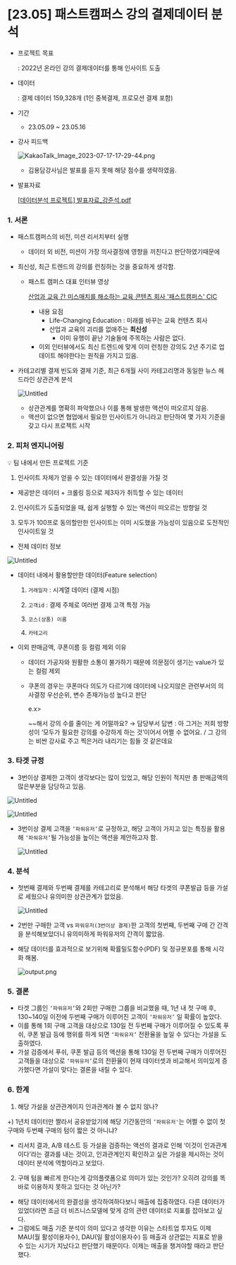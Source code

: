 # [23.05] 패스트캠퍼스 강의 결제데이터 분석


- 프로젝트 목표
    
    : 2022년 온라인 강의 결제데이터를 통해 인사이트 도출 
    

- 데이터
    
    : 결제 데이터 159,328개 (1인 중복결제, 프로모션 결제 포함)
    

- 기간
    - 23.05.09 ~ 23.05.16
    
- 강사 피드백
    
    ![KakaoTalk_Image_2023-07-17-17-29-44.png](https://github.com/jun-suk/PJT_fastcampus_order/assets/73885257/f6daeaf9-af57-41c4-9b27-8ebe7ec47e8a)
    
    - 김용담강사님은 발표를 듣지 못해 해당 점수를 생략하였음.

- 발표자료
    
    [[데이터분석 프로젝트] 발표자료_강준석.pdf](%5B23%2005%5D%20%E1%84%91%E1%85%A2%E1%84%89%E1%85%B3%E1%84%90%E1%85%B3%E1%84%8F%E1%85%A2%E1%86%B7%E1%84%91%E1%85%A5%E1%84%89%E1%85%B3%20%E1%84%80%E1%85%A1%E1%86%BC%E1%84%8B%E1%85%B4%20%E1%84%80%E1%85%A7%E1%86%AF%E1%84%8C%E1%85%A6%E1%84%83%E1%85%A6%E1%84%8B%E1%85%B5%E1%84%90%E1%85%A5%20%E1%84%87%E1%85%AE%E1%86%AB%E1%84%89%E1%85%A5%E1%86%A8%20ab538a0c49a544c9b3ace5ae359324eb/%25E1%2584%2583%25E1%2585%25A6%25E1%2584%258B%25E1%2585%25B5%25E1%2584%2590%25E1%2585%25A5%25E1%2584%2587%25E1%2585%25AE%25E1%2586%25AB%25E1%2584%2589%25E1%2585%25A5%25E1%2586%25A8_%25E1%2584%2591%25E1%2585%25B3%25E1%2584%2585%25E1%2585%25A9%25E1%2584%258C%25E1%2585%25A6%25E1%2586%25A8%25E1%2584%2590%25E1%2585%25B3_%25E1%2584%2587%25E1%2585%25A1%25E1%2586%25AF%25E1%2584%2591%25E1%2585%25AD%25E1%2584%258C%25E1%2585%25A1%25E1%2584%2585%25E1%2585%25AD_%25E1%2584%2580%25E1%2585%25A1%25E1%2586%25BC%25E1%2584%258C%25E1%2585%25AE%25E1%2586%25AB%25E1%2584%2589%25E1%2585%25A5%25E1%2586%25A8.pdf)
    

### 1. 서론

- 패스트캠퍼스의 비전, 미션 리서치부터 실행
    - 데이터 외 비전, 미션이 가장 의사결정에 영향을 끼친다고 판단하였기때문에
- 최신성, 최근 트렌드의 강의를 런칭하는 것을 중요하게 생각함.
    - 패스트 캠퍼스 대표 인터뷰 영상
        
        [산업과 교육 간 미스매치를 해소하는 교육 콘텐츠 회사 '패스트캠퍼스' CIC](https://youtu.be/sENMbS6dvA0)
        
        - 내용 요점
            - Life-Changing Education : 미래를 바꾸는 교육 컨텐츠 회사
            - 산업과 교육의 괴리를 없애주는 **최신성**
                - 이미 유행이 끝난 기술들에 주목하는 사람은 없다.
        - 이외 인터뷰에서도 최신 트렌드에 맞게 이미 런칭한 강의도 2년 주기로 업데이트 해야한다는 원칙을 가지고 있음.
- 카테고리별 결제 빈도와 결제 기준, 최근 6개월 사이 카테고리명과 동일한 뉴스 헤드라인 상관관계 분석
    
    ![Untitled](https://github.com/jun-suk/PJT_fastcampus_order/assets/73885257/647e6609-ed12-46d3-ba18-484c3a90f9ba![image](https://github.com/jun-suk/PJT_fastcampus_order/assets/73885257/2ddfac0b-cb1a-4947-8134-89d89f0e2f8f)
)
    
    - 상관관계를 명확히 파악했으나 이를 통해 발생한 액션이 떠오르지 않음.
    - 액션이 없으면 협업에서 필요한 인사이트가 아니라고 판단하여 몇 가지 기준을 갖고 다시 프로젝트 시작
    

### 2. 피처 엔지니어링

<aside>
💡 팀 내에서 만든 프로젝트 기준

1) 인사이트 자체가 얻을 수 있는 데이터에서 완결성을 가질 것

- 제공받은 데이터 + 크롤링 등으로 제3자가 취득할 수 있는 데이터

2) 인사이트가 도출되었을 때, 쉽게 실행할 수 있는 액션이 떠오르는 방향일 것

3) 모두가 100프로 동의할만한 인사이트는 이미 시도했을 가능성이 있음으로 도전적인 인사이트일 것

</aside>

- 전체 데이터 정보

![Untitled](https://github.com/jun-suk/PJT_fastcampus_order/assets/73885257/7e29e39b-a67e-4199-acf7-cd6c530926fe![image](https://github.com/jun-suk/PJT_fastcampus_order/assets/73885257/b2990e95-75f2-4e88-b4bc-1fd764863ea8)
)

- 데이터 내에서 활용할만한 데이터(Feature selection)
    
    1) `거래일자` : 시계열 데이터 (결제 시점)
    
    2) `고객id` : 결제 주체로 여러번 결제 고객 특정 가능
    
    3) `코스(상품) 이름`
    
    4) `카테고리`
    
- 이외 판매금액, 쿠폰이름 등 컬럼 제외 이유
    - 데이터 가공자와 원활한 소통이 불가하기 때문에 의문점이 생기는 value가 있는 컬럼 제외
    - 쿠폰의 경우는 쿠폰마다 의도가 다르기에 데이터에 나오지않은 관련부서의 의사결정 우선순위, 변수 존재가능성 높다고 판단
        
        e.x>
        
         ~~해서 강의 수를 줄이는 게 어떨까요? → 담당부서 답변 : 아 그거는 저희 방향성이 ‘모두가 필요한 강의를 수강하게 하는 것’이어서 어쩔 수 없어요. / 그 강의는 비싼 강사료 주고 찍은거라 내리기는 힘들 것 같은데요
        

### 3. 타겟 규정

- 3번이상 결제한 고객이 생각보다는 많이 있었고, 해당 인원이 적지만 총 판매금액의 많은부분을 담당하고 있음.

![Untitled](https://github.com/jun-suk/PJT_fastcampus_order/assets/73885257/65995e32-f08c-49d5-acac-a9b656bd2921![image](https://github.com/jun-suk/PJT_fastcampus_order/assets/73885257/e1390d65-ac0e-45a2-8b65-060deb8c86dd)
)

![Untitled](https://github.com/jun-suk/PJT_fastcampus_order/assets/73885257/4860578c-a8d8-431c-8388-d004d66c3ba7![image](https://github.com/jun-suk/PJT_fastcampus_order/assets/73885257/c64d55a4-e787-40e6-bc5d-54db6953050e)
)

- 3번이상 결제 고객을 `‘파워유저’`로 규정하고, 해당 고객이 가지고 있는 특징을 활용해 `‘파워유저’`될 가능성을 높이는 액션을 제안하고자 함.
    
    ![Untitled](https://github.com/jun-suk/PJT_fastcampus_order/assets/73885257/453bbe4f-1ea0-481f-bea7-ac4771c21c35![image](https://github.com/jun-suk/PJT_fastcampus_order/assets/73885257/93d5a155-3f5a-4dab-aa42-ebfdc1ebc73e)
)
    

### 4. 분석

- 첫번째 결제와 두번째 결제를 카테고리로 분석해서 해당 타겟의 쿠폰발급 등을 가설로 세웠으나 유의미한 상관관계가 없었음.
    
    ![Untitled](https://github.com/jun-suk/PJT_fastcampus_order/assets/73885257/dc779507-5c9b-49da-a0b9-f8ee4b95eb6c![image](https://github.com/jun-suk/PJT_fastcampus_order/assets/73885257/250a5357-c9c8-4658-8c1f-fb9e99af4178)
)
    
- 2번만 구매한 고객 vs `파워유저(3번이상 결제)`한 고객의 첫번째, 두번째 구매 간 간격을 분석해보았더니 유의미하게 파워유저의 간격이 짧았음.
- 해당 데이터를 효과적으로 보기위해 확률밀도함수(PDF) 및 정규분포를 통해 시각화 해봄.
    
    ![output.png](https://github.com/jun-suk/PJT_fastcampus_order/assets/73885257/f7798446-af1b-432a-bcfb-b2436707e090![image](https://github.com/jun-suk/PJT_fastcampus_order/assets/73885257/69792179-b149-473c-a511-8a57be401d55)
)
    

### 5. 결론

- 타겟 그룹인 `‘파워유저’`와 2회만 구매한 그룹을 비교했을 때,  1년 내 첫 구매 후, 130~140일 이전에 두번째 구매가 이루어진 고객이 `‘파워유저’` 일 확률이 높았다.
- 이를 통해 1회 구매 고객을 대상으로 130일 전 두번째 구매가 이루어질 수 있도록 푸쉬, 쿠폰 발급 등에 행위를 하게 되면 `‘파워유저’` 전환율을 높일 수 있다는 가설을 도출하였다.
- 가설 검증에서 푸쉬, 쿠폰 발급 등의 액션을 통해 130일 전 두번째 구매가 이루어진 고객들을 대상으로 `‘파워유저’`로의 전환율이 현재 데이터셋과 비교해서 의미있게 증가했다면 가설이 맞다는 결론을 내릴 수 있다.

### 6. 한계

1) 해당 가설을 상관관계이지 인과관계라 볼 수 없지 않나?

+) 1년치 데이터만 짤라서 공유받았기에 해당 기간동안의 `‘파워유저'`는 어쩔 수 없이 첫 구매와 두번째 구매의 텀이 짧은 것 아니냐?

- 리서치 결과, A/B 테스트 등 가설을 검증하는 액션의 결과로 인해 ‘이것이 인과관계이다’라는 결과를 내는 것이고, 인과관계인지 확인하고 싶은 가설을 제시하는 것이 데이터 분석에 역할이라고 보았다.

2) 구매 텀을 빠르게 한다는게 강의플랫폼으로 의미가 있는 것인가? 오히려 강의를 똑바로 이용하지 못하고 있다는 것 아닌가?

- 해당 데이터에서의 완결성을 생각하여하다보니 매출에 집중하였다. 다른 데이터가 있었더라면 조금 더 비즈니스모델에 맞게 강의 관련 데이터로 지표를 잡아보고 싶다.
- 그럼에도 매출 기준 분석이 의미 있다고 생각한 이유는 스타트업 투자도 이제 MAU(월 활성이용자수), DAU(일 활성이용자수) 등 매출과 상관없는 지표로 받을 수 있는 시기가 지났다고 판단했기 때문이다. 이제는 매출을 챙겨야할 때라고 판단했다.
